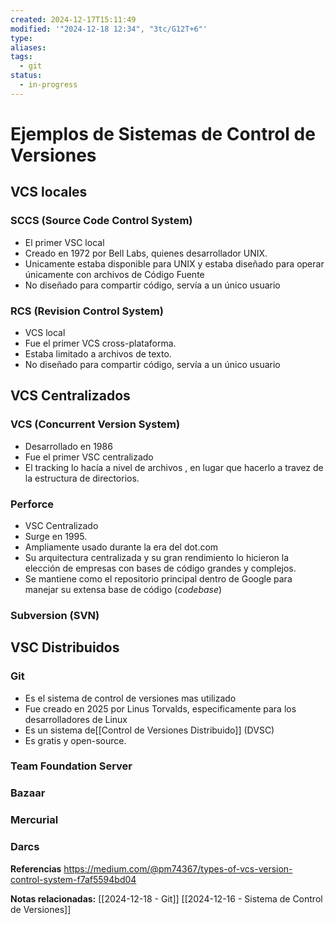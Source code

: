 ```yaml
---
created: 2024-12-17T15:11:49
modified: '"2024-12-18 12:34", "3tc/G12T+6"'
type: 
aliases: 
tags:
  - git
status:
  - in-progress
---
```

# Ejemplos de Sistemas de Control de Versiones

## VCS locales
### SCCS (Source Code Control System)
- El primer VSC local
- Creado en 1972 por Bell Labs, quienes desarrollador UNIX.
- Unicamente estaba disponible para UNIX y estaba diseñado para operar únicamente con archivos de Código Fuente
- No diseñado para compartir código, servía a un único usuario

### RCS (Revision Control System)
- VCS local
- Fue el primer VCS cross-plataforma.
- Estaba limitado a archivos de texto.
- No diseñado para compartir código, servía a un único usuario

## VCS Centralizados

### VCS (Concurrent Version System)
- Desarrollado en 1986
- Fue el primer VSC centralizado
- El tracking lo hacía a nivel de archivos , en lugar que hacerlo a travez de la estructura de directorios.

### Perforce
- VSC Centralizado
- Surge en 1995.
- Ampliamente usado durante la era del dot.com 
- Su arquitectura centralizada y su gran rendimiento lo hicieron la elección de empresas con bases de código grandes y complejos.
- Se mantiene como el repositorio principal dentro de Google para manejar su extensa base de código (*codebase*)

### Subversion (SVN)


## VSC Distribuidos

### Git
- Es el  sistema de control de versiones mas utilizado
- Fue creado en 2025 por Linus Torvalds, especificamente para los desarrolladores de Linux
- Es un sistema de[[Control de Versiones Distribuido]] (DVSC)
- Es gratis y open-source.

### Team Foundation Server

### Bazaar

### Mercurial
### Darcs



**Referencias**
https://medium.com/@pm74367/types-of-vcs-version-control-system-f7af5594bd04


**Notas relacionadas:**
[[2024-12-18 - Git]]
[[2024-12-16 - Sistema de Control de Versiones]]

